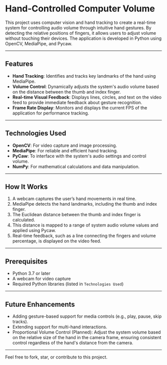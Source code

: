 # **Hand-Controlled Computer Volume**

This project uses computer vision and hand tracking to create a real-time system for controlling audio volume through intuitive hand gestures. By detecting the relative positions of fingers, it allows users to adjust volume without touching their devices. The application is developed in Python using OpenCV, MediaPipe, and Pycaw.

---

## **Features**
- **Hand Tracking**: Identifies and tracks key landmarks of the hand using MediaPipe.
- **Volume Control**: Dynamically adjusts the system's audio volume based on the distance between the thumb and index finger.
- **Real-time Visual Feedback**: Displays lines, circles, and text on the video feed to provide immediate feedback about gesture recognition.
- **Frame Rate Display**: Monitors and displays the current FPS of the application for performance tracking.

---

## **Technologies Used**
- **OpenCV**: For video capture and image processing.
- **MediaPipe**: For reliable and efficient hand tracking.
- **PyCaw**: To interface with the system's audio settings and control volume.
- **NumPy**: For mathematical calculations and data manipulation.

---

## **How It Works**
1. A webcam captures the user’s hand movements in real time.
2. MediaPipe detects the hand landmarks, including the thumb and index finger.
3. The Euclidean distance between the thumb and index finger is calculated.
4. This distance is mapped to a range of system audio volume values and applied using Pycaw.
5. Real-time feedback, such as a line connecting the fingers and volume percentage, is displayed on the video feed.

---

## **Prerequisites**
- Python 3.7 or later
- A webcam for video capture
- Required Python libraries (listed in `Technologies Used`)

---

## **Future Enhancements**
- Adding gesture-based support for media controls (e.g., play, pause, skip tracks).
- Extending support for multi-hand interactions.
- Proportional Volume Control (Planned): Adjust the system volume based on the relative size of the hand in the camera frame, ensuring consistent control regardless of the hand's distance from the camera.

---

Feel free to fork, star, or contribute to this project.
